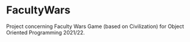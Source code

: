 # FacultyWars
Project concerning Faculty Wars Game (based on Civilization) for Object Oriented Programming 2021/22.
